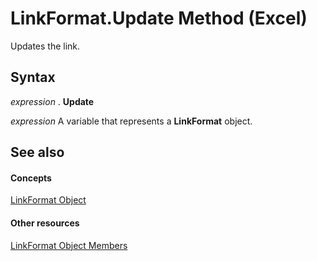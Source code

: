 
# LinkFormat.Update Method (Excel)

Updates the link.


## Syntax

 _expression_ . **Update**

 _expression_ A variable that represents a **LinkFormat** object.


## See also


#### Concepts


[LinkFormat Object](3d8085bf-c113-7cbe-871b-01f3b6017824.md)
#### Other resources


[LinkFormat Object Members](c4d1328e-0bcb-5674-5569-67fcd50bccb0.md)
